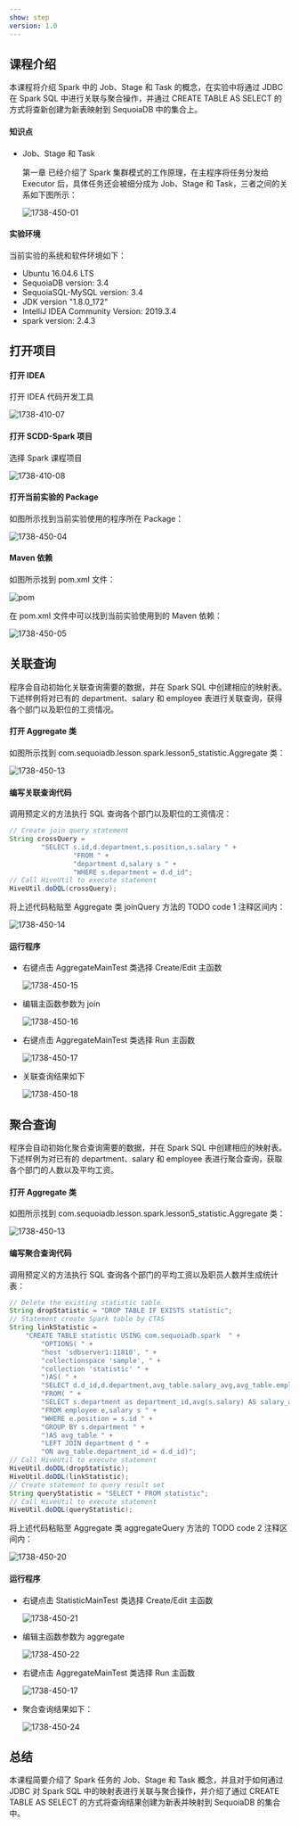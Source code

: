 ```yaml
---
show: step
version: 1.0 
---
```


## 课程介绍

本课程将介绍 Spark 中的 Job、Stage 和 Task 的概念，在实验中将通过 JDBC 在 Spark SQL 中进行关联与聚合操作，并通过 CREATE TABLE AS SELECT 的方式将查新创建为新表映射到 SequoiaDB 中的集合上。

#### 知识点

* Job、Stage 和 Task

  第一章 已经介绍了 Spark 集群模式的工作原理，在主程序将任务分发给 Executor 后，具体任务还会被细分成为 Job、Stage 和 Task，三者之间的关系如下图所示：

  ![1738-450-01](https://doc.shiyanlou.com/courses/1738/1207281/0f064f9b7bba2fe40b2eedd04d5b8c9b-0)

####  实验环境

当前实验的系统和软件环境如下：

* Ubuntu 16.04.6 LTS
* SequoiaDB version: 3.4
* SequoiaSQL-MySQL version: 3.4
* JDK version "1.8.0_172"
* IntelliJ IDEA Community Version: 2019.3.4
* spark version: 2.4.3

## 打开项目

#### 打开 IDEA

打开 IDEA 代码开发工具

![1738-410-07](https://doc.shiyanlou.com/courses/1738/1207281/72397a857808ab74f01b042f07ea0a27-0)

#### 打开 SCDD-Spark 项目

选择 Spark 课程项目

![1738-410-08](https://doc.shiyanlou.com/courses/1738/1207281/6d46a0bb22fac49997e6606ec1a128ab-0)

#### 打开当前实验的 Package

如图所示找到当前实验使用的程序所在 Package：

![1738-450-04](https://doc.shiyanlou.com/courses/1738/1207281/2d20e18f7240d653f5836a8258f161b2-0)

#### Maven 依赖

如图所示找到 pom.xml 文件：

![pom](https://doc.shiyanlou.com/courses/1738/1207281/4474b7a73c5469e7315fc9a153d73ccc-0)

在 pom.xml 文件中可以找到当前实验使用到的 Maven 依赖：

![1738-450-05](https://doc.shiyanlou.com/courses/1738/1207281/9caf84d7c768b4a9d9d745f4ed1d3d80-0)

## 关联查询

程序会自动初始化关联查询需要的数据，并在 Spark SQL 中创建相应的映射表。下述样例将对已有的 department、salary 和 employee 表进行关联查询，获得各个部门以及职位的工资情况。

#### 打开 Aggregate 类

如图所示找到 com.sequoiadb.lesson.spark.lesson5_statistic.Aggregate 类：

![1738-450-13](https://doc.shiyanlou.com/courses/1738/1207281/1433eb252458a7e8e05351d3e61c6831-0)

#### 编写关联查询代码

调用预定义的方法执行 SQL 查询各个部门以及职位的工资情况：

```java
// Create join query statement
String crossQuery =
        "SELECT s.id,d.department,s.position,s.salary " +
                "FROM " +
                "department d,salary s " +
                "WHERE s.department = d.d_id";
// Call HiveUtil to execute statement
HiveUtil.doDQL(crossQuery);
```

将上述代码粘贴至 Aggregate 类 joinQuery 方法的 TODO code 1 注释区间内：

![1738-450-14](https://doc.shiyanlou.com/courses/1738/1207281/48139041136581ebb895a0ad2c358e44-0)

#### 运行程序

* 右键点击 AggregateMainTest 类选择 Create/Edit 主函数

  ![1738-450-15](https://doc.shiyanlou.com/courses/1738/1207281/a90e50bb5ce957a805ffb593649c92ce-0)

* 编辑主函数参数为 join

  ![1738-450-16](https://doc.shiyanlou.com/courses/1738/1207281/34c3f927379add1176750349532162e3-0)

* 右键点击 AggregateMainTest 类选择 Run 主函数

  ![1738-450-17](https://doc.shiyanlou.com/courses/1738/1207281/8fd8cecece2c9c14f1d3d4d69fa2a16f-0)

* 关联查询结果如下

  ![1738-450-18](https://doc.shiyanlou.com/courses/1738/1207281/0efd652dcc7e288999cc990531c6232e-0)

## 聚合查询

程序会自动初始化聚合查询需要的数据，并在 Spark SQL 中创建相应的映射表。下述样例为对已有的 department、salary 和 employee 表进行聚合查询，获取各个部门的人数以及平均工资。

#### 打开 Aggregate 类

如图所示找到 com.sequoiadb.lesson.spark.lesson5_statistic.Aggregate 类：

![1738-450-13](https://doc.shiyanlou.com/courses/1738/1207281/d1380814cb73d8b6b4fa4d4914f5c525-0)

#### 编写聚合查询代码

调用预定义的方法执行 SQL 查询各个部门的平均工资以及职员人数并生成统计表：

```java
// Delete the existing statistic table
String dropStatistic = "DROP TABLE IF EXISTS statistic";
// Statement create Spark table by CTAS
String linkStatistic =
    "CREATE TABLE statistic USING com.sequoiadb.spark  " +
        "OPTIONS( " +
        "host 'sdbserver1:11810', " +
        "collectionspace 'sample', " +
        "collection 'statistic' " +
        ")AS( " +
        "SELECT d.d_id,d.department,avg_table.salary_avg,avg_table.employee_num " +
        "FROM( " +
        "SELECT s.department as department_id,avg(s.salary) AS salary_avg,count(1) AS employee_num " +
        "FROM employee e,salary s " +
        "WHERE e.position = s.id " +
        "GROUP BY s.department " +
        ")AS avg_table " +
        "LEFT JOIN department d " +
        "ON avg_table.department_id = d.d_id)";
// Call HiveUtil to execute statement
HiveUtil.doDDL(dropStatistic);
HiveUtil.doDDL(linkStatistic);
// Create statement to query result set
String queryStatistic = "SELECT * FROM statistic";
// Call HiveUtil to execute statement
HiveUtil.doDQL(queryStatistic);
```

将上述代码粘贴至 Aggregate 类 aggregateQuery 方法的 TODO code 2 注释区间内：

![1738-450-20](https://doc.shiyanlou.com/courses/1738/1207281/68e0aa75f5277f79533e72aa3110e141-0)

#### 运行程序

* 右键点击 StatisticMainTest 类选择 Create/Edit 主函数

  ![1738-450-21](https://doc.shiyanlou.com/courses/1738/1207281/401f6e1a5338023f31ef6da054b6d658-0)

* 编辑主函数参数为 aggregate

  ![1738-450-22](https://doc.shiyanlou.com/courses/1738/1207281/5f829948ad6b1b81297430c9ee906a58-0)

* 右键点击 AggregateMainTest 类选择 Run 主函数

  ![1738-450-17](https://doc.shiyanlou.com/courses/1738/1207281/932b8033b803b46959210bac885adb10-0)

* 聚合查询结果如下：

  ![1738-450-24](https://doc.shiyanlou.com/courses/1738/1207281/bc8b97e31486d913da6efe96fe733f2f-0)


## 总结

本课程简要介绍了 Spark 任务的 Job、Stage 和 Task 概念，并且对于如何通过 JDBC 对 Spark SQL 中的映射表进行关联与聚合操作，并介绍了通过 CREATE TABLE AS SELECT 的方式将查询结果创建为新表并映射到 SequoiaDB 的集合中。

